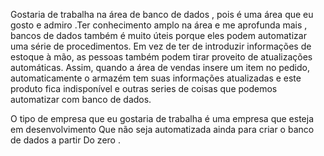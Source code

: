 
Gostaria de trabalha na área de banco de dados , pois é uma área que eu gosto  e admiro .Ter conhecimento  amplo na área e me aprofunda  mais , bancos de dados também é muito úteis porque eles podem automatizar uma série de procedimentos. Em vez de ter de introduzir informações de estoque à mão, as pessoas também podem tirar proveito de atualizações automáticas. Assim, quando a área de vendas insere um item no pedido, automaticamente o armazém tem suas informações atualizadas e este produto fica indisponível  e outras series de coisas que podemos automatizar com banco de dados.

O tipo de empresa que eu gostaria de trabalha é uma empresa que esteja  em desenvolvimento Que não seja automatizada ainda para criar o banco de dados  a partir 
Do zero .

